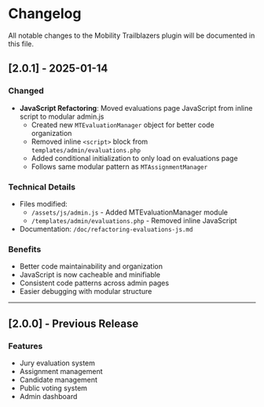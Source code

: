 # Changelog

All notable changes to the Mobility Trailblazers plugin will be documented in this file.

## [2.0.1] - 2025-01-14

### Changed
- **JavaScript Refactoring**: Moved evaluations page JavaScript from inline script to modular admin.js
  - Created new `MTEvaluationManager` object for better code organization
  - Removed inline `<script>` block from `templates/admin/evaluations.php`
  - Added conditional initialization to only load on evaluations page
  - Follows same modular pattern as `MTAssignmentManager`

### Technical Details
- Files modified:
  - `/assets/js/admin.js` - Added MTEvaluationManager module
  - `/templates/admin/evaluations.php` - Removed inline JavaScript
- Documentation: `/doc/refactoring-evaluations-js.md`

### Benefits
- Better code maintainability and organization
- JavaScript is now cacheable and minifiable
- Consistent code patterns across admin pages
- Easier debugging with modular structure

---

## [2.0.0] - Previous Release

### Features
- Jury evaluation system
- Assignment management
- Candidate management
- Public voting system
- Admin dashboard